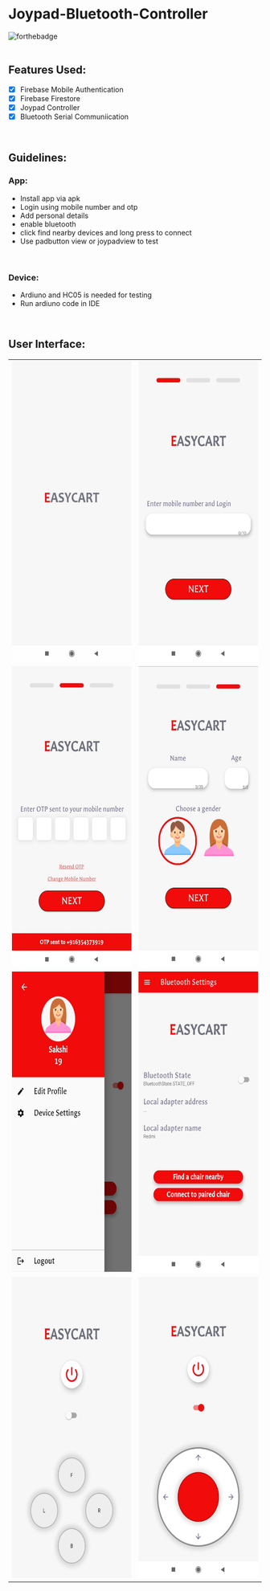 # Joypad-Bluetooth-Controller
![forthebadge](https://forthebadge.com/images/badges/built-for-android.svg) <br>
<br>
## Features Used:<br>
- [X] Firebase Mobile Authentication
- [X] Firebase Firestore
- [X] Joypad Controller
- [X] Bluetooth Serial Communiication
<br>

## Guidelines:<br>
### App:<br>
<ul>
  <li> Install app via apk </li>
  <li> Login using mobile number and otp</li>
  <li> Add personal details</li>
  <li> enable bluetooth </li>
  <li> click find nearby devices and long press to connect </li>
  <li> Use padbutton view or joypadview to test </li>
  </ul>
  <br>
  
### Device:<br>
<ul>
  <li> Ardiuno and HC05 is needed for testing </li>
  <li> Run ardiuno code in IDE </li>
  </ul>
  <br>
  
## User Interface: <br>
<table>
  <tr>
    <td> <img src="UI/SPLASH.jpeg" width="300" height="600"></td>
    <td> <img src="UI/MOBILE.jpeg" width="300" height="600"></td>
  </tr>
  <tr>
    <td> <img src="UI/OTP.jpeg" width="300" height="600"></td>
    <td> <img src="UI/PROFILE.jpeg" width="300" height="600"></td>
  </tr>
  <tr>
    <td> <img src="UI/DRAWER.jpeg" width="300" height="600"></td>
    <td> <img src="UI/BLUETOOTH.jpeg" width="300" height="600"></td>
  </tr>
  <tr>
    <td> <img src="UI/PADBUTTON.jpeg" width="300" height="600"></td>
    <td> <img src="UI/JOYPAD.jpeg" width="300" height="600"></td>
  </tr>
</table>
